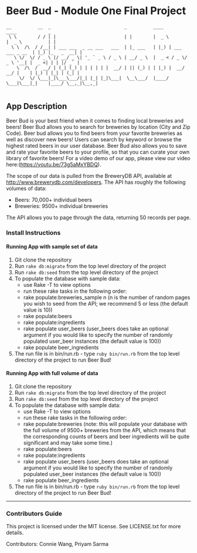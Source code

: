 # Beer Bud - Module One Final Project
```
__          __  _                            _          ____                   ____            _ 
 \ \        / / | |                          | |        |  _ \                 |  _ \          | |
  \ \  /\  / /__| | ___ ___  _ __ ___   ___  | |_ ___   | |_) | ___  ___ _ __  | |_) |_   _  __| |
   \ \/  \/ / _ \ |/ __/ _ \| '_ ` _ \ / _ \ | __/ _ \  |  _ < / _ \/ _ \ '__| |  _ <| | | |/ _` |
    \  /\  /  __/ | (_| (_) | | | | | |  __/ | || (_) | | |_) |  __/  __/ |    | |_) | |_| | (_| |
     \/  \/ \___|_|\___\___/|_| |_| |_|\___|  \__\___/  |____/ \___|\___|_|    |____/ \__,_|\__,_|
                                                                                               
```

## App Description

Beer Bud is your best friend when it comes to finding local breweries and beers! Beer Bud allows you to search for breweries by location (City and Zip Code). Beer bud allows you to find beers from your favorite breweries as well as discover new beers! Users can search by keyword or browse the highest rated beers in our user database. Beer Bud also allows you to save and rate your favorite beers to your profile, so that you can curate your own library of favorite beers! For a video demo of our app, please view our video here:(https://youtu.be/73g5aMxYBDQ).

The scope of our data is pulled from the BreweryDB API, available at http://www.brewerydb.com/developers.
The API has roughly the following volumes of data:
  - Beers: 70,000+ individual beers
  - Breweries: 9500+ individual breweries

The API allows you to page through the data, returning 50 records per page.

### Install Instructions

#### Running App with sample set of data
1. Git clone the repository
2. Run `rake db:migrate` from the top level directory of the project
3. Run `rake db:seed` from the top level directory of the project
4. To populate the database with sample data:
    - use Rake -T to view options
    - run these rake tasks in the following order:
    - rake populate:breweries_sample n
        (n is the number of random pages you wish to seed from the API; we recommend 5 or less (the default value is 10))
    - rake populate:beers
    - rake populate:ingredients
    - rake populate user_beers
        (user_beers does take an optional argument if you would like to specify the number of randomly populated user_beer instances (the default value is 100))
    - rake populate beer_ingredients
5. The run file is in bin/run.rb - type `ruby bin/run.rb` from the top level directory of the project to run Beer Bud!



#### Running App with full volume of data
  1. Git clone the repository
  2. Run `rake db:migrate` from the top level directory of the project
  3. Run `rake db:seed` from the top level directory of the project
  4. To populate the database with sample data:
      - use Rake -T to view options
      - run these rake tasks in the following order:
      - rake populate:breweries
          (note: this will populate your database with the full volume of 9500+ breweries from the API, which means that the corresponding counts of beers and beer ingredients will be quite significant and may take some time.)
      - rake populate:beers
      - rake populate:ingredients
      - rake populate user_beers
          (user_beers does take an optional argument if you would like to specify the number of randomly populated user_beer instances (the default value is 100))
      - rake populate beer_ingredients
5. The run file is in bin/run.rb - type `ruby bin/run.rb` from the top level directory of the project to run Beer Bud!

---

### Contributors Guide
This project is licensed under the MIT license. See LICENSE.txt for more details.


Contributors: Connie Wang, Priyam Sarma

